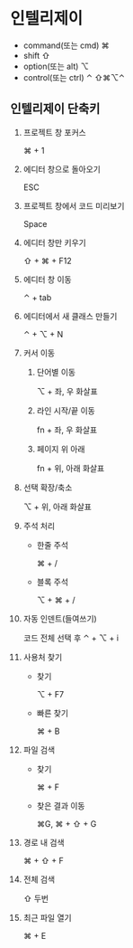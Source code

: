 # 인텔리제이

- command(또는 cmd) ⌘
- shift ⇧
- option(또는 alt) ⌥
- control(또는 ctrl) ⌃
  ⇧⌘⌥⌃

## 인텔리제이 단축키

1. 프로젝트 창 포커스

   ⌘ + 1
   
2. 에디터 창으로 돌아오기

   ESC

3. 프로젝트 창에서 코드 미리보기

   Space

4. 에디터 창만 키우기

   ⇧ + ⌘ + F12
   
5. 에디터 창 이동

   ⌃ + tab

6. 에디터에서 새 클래스 만들기

   ⌃ + ⌥ + N

7. 커서 이동

   1. 단어별 이동

      ⌥ + 좌, 우 화살표

   2. 라인 시작/끝 이동

      fn + 좌, 우 화살표

   3. 페이지 위 아래

      fn + 위, 아래 화살표

8. 선택 확장/축소

   ⌥ + 위, 아래 화살표

9. 주석 처리

   * 한줄 주석

     ⌘ + /

   * 블록 주석

     ⌥ + ⌘ + /

10. 자동 인덴트(들여쓰기)

    코드 전체 선택 후 ⌃ + ⌥ + i

11. 사용처 찾기

    * 찾기

      ⌥ + F7

    * 빠른 찾기

      ⌘ + B

12. 파일 검색

    * 찾기

      ⌘ + F

    * 찾은 결과 이동

      ⌘G, ⌘ + ⇧ + G

13. 경로 내 검색

    ⌘ + ⇧ + F

14. 전체 검색

    ⇧ 두번

15. 최근 파일 열기

    ⌘ + E

